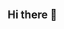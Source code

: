 ## Hi there 👋

<!--
**BamanGirma/BamanGirma** is a ✨ _special_ ✨ repository because its `README.md` (this file) appears on your GitHub profile.

Here are some ideas to get you started:

- 🔭 I’m currently working as MERN Stack Developer
- 🌱 I’m currently learning AWS Cloud 
- 👯 I’m looking to collaborate on open source project

